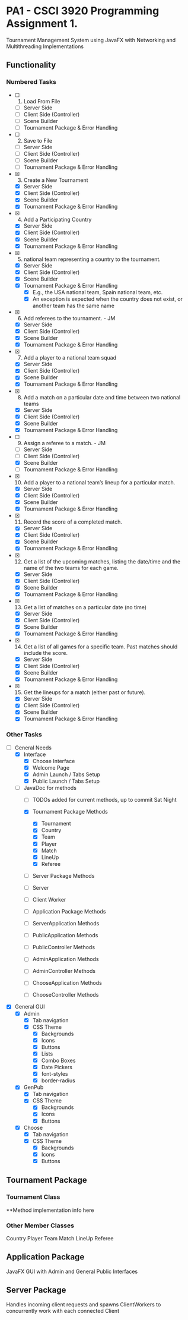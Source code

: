 # PA1 - CSCI 3920 Programming Assignment 1. 
Tournament Management System using JavaFX with Networking and Multithreading Implementations

## Functionality

### Numbered Tasks

- [ ] 1. Load From File
  - [ ] Server Side
  - [ ] Client Side (Controller)
  - [ ] Scene Builder
  - [ ] Tournament Package & Error Handling
  
- [ ] 2. Save to File
  - [ ] Server Side
  - [ ] Client Side (Controller)
  - [ ] Scene Builder
  - [ ] Tournament Package & Error Handling

 - [x] 3. Create a New Tournament
   - [x] Server Side
   - [x] Client Side (Controller)
   - [x] Scene Builder
   - [x] Tournament Package & Error Handling
  
 - [x] 4. Add a Participating Country
   - [x] Server Side
   - [x] Client Side (Controller)
   - [x] Scene Builder
   - [x] Tournament Package & Error Handling
   
 - [x] 5. national team representing a country to the tournament.
   - [x] Server Side
   - [x] Client Side (Controller)
   - [x] Scene Builder
   - [x] Tournament Package & Error Handling
     - [x] E.g., the USA national team, Spain national team, etc.
     - [x] An exception is expected when the country does not exist, or another team has the same name
     
 - [x] 6. Add referees to the tournament. - JM
   - [x] Server Side
   - [x] Client Side (Controller)
   - [x] Scene Builder
   - [x] Tournament Package & Error Handling
   
 - [x] 7. Add a player to a national team squad
   - [x] Server Side
   - [x] Client Side (Controller)
   - [x] Scene Builder
   - [x] Tournament Package & Error Handling
   
 - [x] 8. Add a match on a particular date and time between two national teams
   - [x] Server Side
   - [x] Client Side (Controller)
   - [x] Scene Builder
   - [x] Tournament Package & Error Handling
   
 - [ ] 9. Assign a referee to a match. - JM
   - [ ] Server Side
   - [ ] Client Side (Controller)
   - [x] Scene Builder
   - [ ] Tournament Package & Error Handling
   
 - [x] 10. Add a player to a national team’s lineup for a particular match.
   - [x] Server Side
   - [x] Client Side (Controller)
   - [x] Scene Builder
   - [x] Tournament Package & Error Handling
   
 - [x] 11. Record the score of a completed match.
   - [x] Server Side
   - [x] Client Side (Controller)
   - [x] Scene Builder
   - [x] Tournament Package & Error Handling
   
 - [x] 12. Get a list of the upcoming matches, listing the date/time and the name of the two teams for each
game.
   - [x] Server Side
   - [x] Client Side (Controller)
   - [x] Scene Builder
   - [x] Tournament Package & Error Handling
   
 - [x] 13. Get a list of matches on a particular date (no time)
   - [x] Server Side
   - [x] Client Side (Controller)
   - [x] Scene Builder
   - [x] Tournament Package & Error Handling

 - [x] 14. Get a list of all games for a specific team. Past matches should include the score.
   - [x] Server Side
   - [x] Client Side (Controller)
   - [x] Scene Builder
   - [x] Tournament Package & Error Handling

 - [x] 15. Get the lineups for a match (either past or future).
   - [x] Server Side
   - [x] Client Side (Controller)
   - [x] Scene Builder
   - [x] Tournament Package & Error Handling
   
### Other Tasks
   
 - [ ] General Needs
   - [x] Interface
     - [x] Choose Interface
     - [x] Welcome Page
     - [x] Admin Launch / Tabs Setup
     - [x] Public Launch / Tabs Setup
   - [ ] JavaDoc for methods
     - [ ] TODOs added for current methods, up to commit Sat Night
     - [x] Tournament Package Methods
       - [x] Tournament
       - [x] Country
       - [x] Team
       - [x] Player
       - [x] Match
       - [x] LineUp
       - [x] Referee
     - [ ] Server Package Methods
      - [ ] Server
      - [ ] Client Worker
     - [ ] Application Package Methods
      - [ ] ServerApplication Methods
      - [ ] PublicApplication Methods
      - [ ] PublicController Methods
      - [ ] AdminApplication Methods
      - [ ] AdminController Methods
      - [ ] ChooseApplication Methods
      - [ ] ChooseController Methods
      

 - [x] General GUI
   - [x] Admin
     - [x] Tab navigation
     - [x] CSS Theme
       - [x] Backgrounds
       - [x] Icons
       - [x] Buttons
       - [x] Lists
       - [x] Combo Boxes
       - [x] Date Pickers
       - [x] font-styles
       - [x] border-radius
   - [x] GenPub
     - [x] Tab navigation
     - [x] CSS Theme
       - [x] Backgrounds
       - [x] Icons
       - [x] Buttons
   - [x] Choose
     - [x] Tab navigation
     - [x] CSS Theme
       - [x] Backgrounds
       - [x] Icons
       - [x] Buttons

## Tournament Package

### Tournament Class
**Method implementation info here

### Other Member Classes
Country
Player
Team
Match
LineUp
Referee

## Application Package 
JavaFX GUI with Admin and General Public Interfaces

## Server Package
Handles incoming client requests and spawns ClientWorkers to concurrently work with each connected Client

